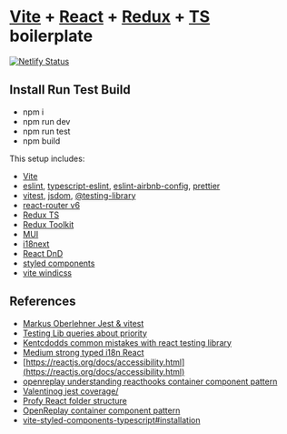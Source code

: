 # [Vite](https://vitejs.dev/) + [React](https://reactjs.org/) + [Redux](https://redux.js.org/) + [TS](https://www.typescriptlang.org/) boilerplate

[![Netlify
Status](https://api.netlify.com/api/v1/badges/9c95d444-98af-4449-b67f-8d63cbce2135/deploy-status)](https://app.netlify.com/sites/vite-react-redux-ts-boilerplate/deploys)

## Install Run Test Build
- npm i
- npm run dev
- npm run test
- npm build

This setup includes:
* [Vite](https://vitejs.dev/)
* [eslint](https://eslint.org/), [typescript-eslint](https://typescript-eslint.io/),
[eslint-airbnb-config](https://github.com/airbnb/javascript), [prettier](https://prettier.io/)
* [vitest](https://vitest.dev/), [jsdom](https://github.com/jsdom/jsdom),
[@testing-library](https://testing-library.com/)
* [react-router v6](https://reactrouter.com/en/main)
* [Redux TS](https://redux.js.org/usage/usage-with-typescript)
* [Redux Toolkit](https://redux-toolkit.js.org/introduction/getting-started)
* [MUI](https://mui.com/)
* [i18next](https://react.i18next.com/)
* [React DnD](https://react-dnd.github.io/react-dnd/about)
* [styled components]()
* [vite windicss](https://vite-plugin-ssr.com/windi-css)

## References

* [Markus Oberlehner Jest & vitest](https://markus.oberlehner.net/blog/using-testing-library-jest-dom-with-vitest/)
* [Testing Lib queries about priority](https://testing-library.com/docs/queries/about#priority)
* [Kentcdodds common mistakes with react testing
library](https://kentcdodds.com/blog/common-mistakes-with-react-testing-library)
* [Medium strong typed i18n React](https://medium.com/geekculture/strong-typed-i18n-in-react-c43281de720c)
* [https://reactjs.org/docs/accessibility.html](https://reactjs.org/docs/accessibility.html)
* [openreplay understanding reacthooks container component
pattern](https://blog.openreplay.com/understanding-the-container-component-pattern-with-react-hooks/)
* [Valentinog jest coverage/](https://www.valentinog.com/blog/jest-coverage/)
* [Profy React folder structure](https://profy.dev/article/react-folder-structure)
* [OpenReplay container component pattern](https://blog.openreplay.com/understanding-the-container-component-pattern-with-react-hooks/)
* [vite-styled-components-typescript#installation](https://github.com/ben-rogerson/twin.examples/tree/master/vite-styled-components-typescript#installation)